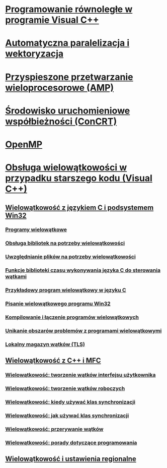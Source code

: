 # [Programowanie równoległe w programie Visual C++](parallel-programming-in-visual-cpp.md)
# [Automatyczna paralelizacja i wektoryzacja](auto-parallelization-and-auto-vectorization.md)
# [Przyspieszone przetwarzanie wieloprocesorowe (AMP)](amp/toc.md)
# [Środowisko uruchomieniowe współbieżności (ConCRT)](concrt/toc.md)
# [OpenMP](openmp/toc.md)
# [Obsługa wielowątkowości w przypadku starszego kodu (Visual C++)](multithreading-support-for-older-code-visual-cpp.md)
## [Wielowątkowość z językiem C i podsystemem Win32](multithreading-with-c-and-win32.md)
### [Programy wielowątkowe](multithread-programs.md)
### [Obsługa bibliotek na potrzeby wielowątkowości](library-support-for-multithreading.md)
### [Uwzględnianie plików na potrzeby wielowątkowości](include-files-for-multithreading.md)
### [Funkcje biblioteki czasu wykonywania języka C do sterowania wątkami](c-run-time-library-functions-for-thread-control.md)
### [Przykładowy program wielowątkowy w języku C](sample-multithread-c-program.md)
### [Pisanie wielowątkowego programu Win32](writing-a-multithreaded-win32-program.md)
### [Kompilowanie i łączenie programów wielowątkowych](compiling-and-linking-multithread-programs.md)
### [Unikanie obszarów problemów z programami wielowątkowymi](avoiding-problem-areas-with-multithread-programs.md)
### [Lokalny magazyn wątków (TLS)](thread-local-storage-tls.md)
## [Wielowątkowość z C++ i MFC](multithreading-with-cpp-and-mfc.md)
### [Wielowątkowość: tworzenie wątków interfejsu użytkownika](multithreading-creating-user-interface-threads.md)
### [Wielowątkowość: tworzenie wątków roboczych](multithreading-creating-worker-threads.md)
### [Wielowątkowość: kiedy używać klas synchronizacji](multithreading-when-to-use-the-synchronization-classes.md)
### [Wielowątkowość: jak używać klas synchronizacji](multithreading-how-to-use-the-synchronization-classes.md)
### [Wielowątkowość: przerywanie wątków](multithreading-terminating-threads.md)
### [Wielowątkowość: porady dotyczące programowania](multithreading-programming-tips.md)
## [Wielowątkowość i ustawienia regionalne](multithreading-and-locales.md)
